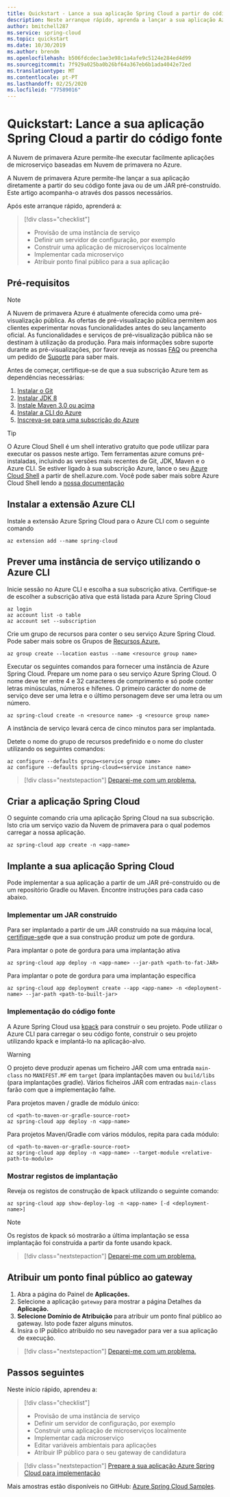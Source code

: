 ```yaml
---
title: Quickstart - Lance a sua aplicação Spring Cloud a partir do código fonte
description: Neste arranque rápido, aprenda a lançar a sua aplicação Azure Spring Cloud diretamente a partir do seu código fonte
author: bmitchell287
ms.service: spring-cloud
ms.topic: quickstart
ms.date: 10/30/2019
ms.author: brendm
ms.openlocfilehash: b506fdcdec1ae3e98c1a4afe9c5124e284ed4d99
ms.sourcegitcommit: 7f929a025ba0b26bf64a367eb6b1ada4042e72ed
ms.translationtype: MT
ms.contentlocale: pt-PT
ms.lasthandoff: 02/25/2020
ms.locfileid: "77589016"
---
```

# <a name="quickstart-launch-your-spring-cloud-application-from-source-code"></a>Quickstart: Lance a sua aplicação Spring Cloud a partir do código fonte

A Nuvem de primavera Azure permite-lhe executar facilmente aplicações de microserviço baseadas em Nuvem de primavera no Azure.

A Nuvem de primavera Azure permite-lhe lançar a sua aplicação diretamente a partir do seu código fonte java ou de um JAR pré-construído. Este artigo acompanha-o através dos passos necessários.

Após este arranque rápido, aprenderá a:

> [!div class="checklist"]
> * Provisão de uma instância de serviço
> * Definir um servidor de configuração, por exemplo
> * Construir uma aplicação de microserviços localmente
> * Implementar cada microserviço
> * Atribuir ponto final público para a sua aplicação

## <a name="prerequisites"></a>Pré-requisitos

>[!Note]
> A Nuvem de primavera Azure é atualmente oferecida como uma pré-visualização pública. As ofertas de pré-visualização pública permitem aos clientes experimentar novas funcionalidades antes do seu lançamento oficial.  As funcionalidades e serviços de pré-visualização pública não se destinam à utilização da produção.  Para mais informações sobre suporte durante as pré-visualizações, por favor reveja as nossas [FAQ](https://azure.microsoft.com/support/faq/) ou preencha um pedido de [Suporte](https://docs.microsoft.com/azure/azure-portal/supportability/how-to-create-azure-support-request) para saber mais.

Antes de começar, certifique-se de que a sua subscrição Azure tem as dependências necessárias:

1. [Instalar o Git](https://git-scm.com/)
2. [Instalar JDK 8](https://www.oracle.com/technetwork/java/javase/downloads/jdk8-downloads-2133151.html)
3. [Instale Maven 3.0 ou acima](https://maven.apache.org/download.cgi)
4. [Instalar a CLI do Azure](https://docs.microsoft.com/cli/azure/install-azure-cli?view=azure-cli-latest)
5. [Inscreva-se para uma subscrição do Azure](https://azure.microsoft.com/free/)

> [!TIP]
> O Azure Cloud Shell é um shell interativo gratuito que pode utilizar para executar os passos neste artigo.  Tem ferramentas azure comuns pré-instaladas, incluindo as versões mais recentes de Git, JDK, Maven e o Azure CLI. Se estiver ligado à sua subscrição Azure, lance o seu [Azure Cloud Shell](https://shell.azure.com) a partir de shell.azure.com.  Você pode saber mais sobre Azure Cloud Shell lendo a [nossa documentação](../cloud-shell/overview.md)

## <a name="install-the-azure-cli-extension"></a>Instalar a extensão Azure CLI

Instale a extensão Azure Spring Cloud para o Azure CLI com o seguinte comando

```Azure CLI
az extension add --name spring-cloud
```

## <a name="provision-a-service-instance-using-the-azure-cli"></a>Prever uma instância de serviço utilizando o Azure CLI

Inicie sessão no Azure CLI e escolha a sua subscrição ativa. Certifique-se de escolher a subscrição ativa que está listada para Azure Spring Cloud

```Azure CLI
az login
az account list -o table
az account set --subscription
```

Crie um grupo de recursos para conter o seu serviço Azure Spring Cloud. Pode saber mais sobre os Grupos de [Recursos Azure.](../azure-resource-manager/management/overview.md)

```azurecli
az group create --location eastus --name <resource group name>
```

Executar os seguintes comandos para fornecer uma instância de Azure Spring Cloud. Prepare um nome para o seu serviço Azure Spring Cloud. O nome deve ter entre 4 e 32 caracteres de comprimento e só pode conter letras minúsculas, números e hífenes. O primeiro carácter do nome de serviço deve ser uma letra e o último personagem deve ser uma letra ou um número.

```azurecli
az spring-cloud create -n <resource name> -g <resource group name>
```

A instância de serviço levará cerca de cinco minutos para ser implantada.

Detete o nome do grupo de recursos predefinido e o nome do cluster utilizando os seguintes comandos:

```azurecli
az configure --defaults group=<service group name>
az configure --defaults spring-cloud=<service instance name>
```

> [!div class="nextstepaction"]
> [Deparei-me com um problema.](https://www.research.net/r/javae2e?tutorial=asc-source-quickstart&step=provision)

## <a name="create-the-spring-cloud-application"></a>Criar a aplicação Spring Cloud

O seguinte comando cria uma aplicação Spring Cloud na sua subscrição.  Isto cria um serviço vazio da Nuvem de primavera para o qual podemos carregar a nossa aplicação.

```azurecli
az spring-cloud app create -n <app-name>
```

## <a name="deploy-your-spring-cloud-application"></a>Implante a sua aplicação Spring Cloud

Pode implementar a sua aplicação a partir de um JAR pré-construído ou de um repositório Gradle ou Maven.  Encontre instruções para cada caso abaixo.

### <a name="deploy-a-built-jar"></a>Implementar um JAR construído

Para ser implantado a partir de um JAR construído na sua máquina local, [certifique-se](https://docs.spring.io/spring-boot/docs/current/reference/html/howto-build.html#howto-create-an-executable-jar-with-maven)de que a sua construção produz um pote de gordura.

Para implantar o pote de gordura para uma implantação ativa

```azurecli
az spring-cloud app deploy -n <app-name> --jar-path <path-to-fat-JAR>
```

Para implantar o pote de gordura para uma implantação específica

```azurecli
az spring-cloud app deployment create --app <app-name> -n <deployment-name> --jar-path <path-to-built-jar>
```

### <a name="deploy-from-source-code"></a>Implementação do código fonte

A Azure Spring Cloud usa [kpack](https://github.com/pivotal/kpack) para construir o seu projeto.  Pode utilizar o Azure CLI para carregar o seu código fonte, construir o seu projeto utilizando kpack e implantá-lo na aplicação-alvo.

> [!WARNING]
> O projeto deve produzir apenas um ficheiro JAR com uma entrada `main-class` no `MANIFEST.MF` em `target` (para implantações maven ou `build/libs` (para implantações gradle).  Vários ficheiros JAR com entradas `main-class` farão com que a implementação falhe.

Para projetos maven / gradle de módulo único:

```azurecli
cd <path-to-maven-or-gradle-source-root>
az spring-cloud app deploy -n <app-name>
```

Para projetos Maven/Gradle com vários módulos, repita para cada módulo:

```azurecli
cd <path-to-maven-or-gradle-source-root>
az spring-cloud app deploy -n <app-name> --target-module <relative-path-to-module>
```

### <a name="show-deployment-logs"></a>Mostrar registos de implantação

Reveja os registos de construção de kpack utilizando o seguinte comando:

```azurecli
az spring-cloud app show-deploy-log -n <app-name> [-d <deployment-name>]
```

> [!NOTE]
> Os registos de kpack só mostrarão a última implantação se essa implantação foi construída a partir da fonte usando kpack.

> [!div class="nextstepaction"]
> [Deparei-me com um problema.](https://www.research.net/r/javae2e?tutorial=asc-source-quickstart&step=deploy)

## <a name="assign-a-public-endpoint-to-gateway"></a>Atribuir um ponto final público ao gateway

1. Abra a página do Painel de **Aplicações.**
2. Selecione a aplicação `gateway` para mostrar a página Detalhes da **Aplicação.**
3. **Selecione Domínio de Atribuição** para atribuir um ponto final público ao gateway. Isto pode fazer alguns minutos. 
4. Insira o IP público atribuído no seu navegador para ver a sua aplicação de execução.

> [!div class="nextstepaction"]
> [Deparei-me com um problema.](https://www.research.net/r/javae2e?tutorial=asc-source-quickstart&step=public-endpoint)

## <a name="next-steps"></a>Passos seguintes

Neste início rápido, aprendeu a:

> [!div class="checklist"]
> * Provisão de uma instância de serviço
> * Definir um servidor de configuração, por exemplo
> * Construir uma aplicação de microserviços localmente
> * Implementar cada microserviço
> * Editar variáveis ambientais para aplicações
> * Atribuir IP público para o seu gateway de candidatura

> [!div class="nextstepaction"]
> [Prepare a sua aplicação Azure Spring Cloud para implementação](spring-cloud-tutorial-prepare-app-deployment.md)

Mais amostras estão disponíveis no GitHub: [Azure Spring Cloud Samples](https://github.com/Azure-Samples/Azure-Spring-Cloud-Samples/tree/master/service-binding-cosmosdb-sql).
